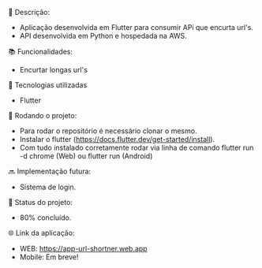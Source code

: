 📝 Descrição:
  * Aplicação desenvolvida em Flutter para consumir APi que encurta url's.
  * API desenvolvida em Python e hospedada na AWS.

📚 Funcionalidades:
  * Encurtar longas url's

🔧 Tecnologias utilizadas
* Flutter

🚀 Rodando o projeto:
  * Para rodar o repositório é necessário clonar o mesmo.
  * Instalar o flutter (https://docs.flutter.dev/get-started/install).
  * Com tudo instalado corretamente rodar via linha de comando flutter run -d chrome (Web) ou flutter run (Android)

🔜 Implementação futura:
  * Sistema de login.
  
🎯 Status do projeto:
  * 80% concluído.
  
🌐 Link da aplicação:
* WEB: https://app-url-shortner.web.app
* Mobile: Em breve!
